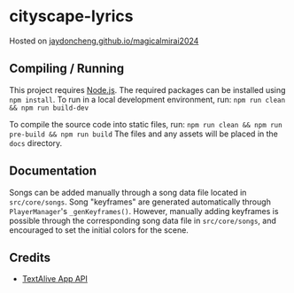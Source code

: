 # cityscape-lyrics
Hosted on [jaydoncheng.github.io/magicalmirai2024](https://jaydoncheng.github.io/magicalmirai2024)


## Compiling / Running
This project requires [Node.js](https://nodejs.org/). The required packages can be installed using `npm install`.
To run in a local development environment, run:
`npm run clean && npm run build-dev`

To compile the source code into static files, run:
`npm run clean && npm run pre-build && npm run build`
The files and any assets will be placed in the `docs` directory.


## Documentation
Songs can be added manually through a song data file located in `src/core/songs`.
Song "keyframes" are generated automatically through `PlayerManager`'s `_genKeyframes()`. However, manually adding keyframes is possible through the corresponding song data file in `src/core/songs`, and encouraged to set the initial colors for the scene.

## Credits
- [TextAlive App API](https://developer.textalive.jp/)
